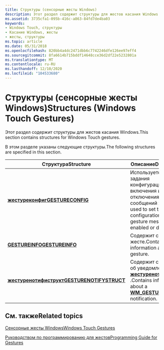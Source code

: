 ```yaml
---
title: Структуры (сенсорные жесты Windows)
description: Этот раздел содержит структуры для жестов касания Windows.
ms.assetid: 3735cfa1-095b-416c-a863-84fd7de4ba03
keywords:
- Windows Touch, структуры
- Касание Windows, жесты
- жесты, структуры
ms.topic: article
ms.date: 05/31/2018
ms.openlocfilehash: 820bb4a4dc2471dbb6c7742246dfe126ee97eff4
ms.sourcegitcommit: 8fa6614b715bddf14648cce36d2df22e5232801a
ms.translationtype: MT
ms.contentlocale: ru-RU
ms.lasthandoff: 12/10/2020
ms.locfileid: "104533680"
---
```

# <a name="structures-windows-touch-gestures"></a><span data-ttu-id="4b397-106">Структуры (сенсорные жесты Windows)</span><span class="sxs-lookup"><span data-stu-id="4b397-106">Structures (Windows Touch Gestures)</span></span>

<span data-ttu-id="4b397-107">Этот раздел содержит структуры для жестов касания Windows.</span><span class="sxs-lookup"><span data-stu-id="4b397-107">This section contains structures for Windows Touch gestures.</span></span>

<span data-ttu-id="4b397-108">В этом разделе указаны следующие структуры.</span><span class="sxs-lookup"><span data-stu-id="4b397-108">The following structures are specified in this section.</span></span>



| <span data-ttu-id="4b397-109">Структура</span><span class="sxs-lookup"><span data-stu-id="4b397-109">Structure</span></span>                                          | <span data-ttu-id="4b397-110">Описание</span><span class="sxs-lookup"><span data-stu-id="4b397-110">Description</span></span>                                                                              |
|----------------------------------------------------|------------------------------------------------------------------------------------------|
| [<span data-ttu-id="4b397-111">**жестуреконфиг**</span><span class="sxs-lookup"><span data-stu-id="4b397-111">**GESTURECONFIG**</span></span>](/windows/win32/api/winuser/ns-winuser-gestureconfig)             | <span data-ttu-id="4b397-112">Используется для задания конфигурации включения или отключения сообщений жестов.</span><span class="sxs-lookup"><span data-stu-id="4b397-112">Is used to set the configuration of which gesture messages are enabled or disabled.</span></span>      |
| [<span data-ttu-id="4b397-113">**GESTUREINFO**</span><span class="sxs-lookup"><span data-stu-id="4b397-113">**GESTUREINFO**</span></span>](/windows/win32/api/winuser/ns-winuser-gestureinfo)                 | <span data-ttu-id="4b397-114">Содержит сведения о жесте.</span><span class="sxs-lookup"><span data-stu-id="4b397-114">Contains information about a gesture.</span></span>                                                    |
| [<span data-ttu-id="4b397-115">**жестуренотифиструкт**</span><span class="sxs-lookup"><span data-stu-id="4b397-115">**GESTURENOTIFYSTRUCT**</span></span>](/windows/win32/api/winuser/ns-winuser-gesturenotifystruct) | <span data-ttu-id="4b397-116">Содержит сведения об уведомлении [**\_ жестуренотифи WM**](wm-gesturenotify.md) .</span><span class="sxs-lookup"><span data-stu-id="4b397-116">Contains information about a [**WM\_GESTURENOTIFY**](wm-gesturenotify.md) notification.</span></span> |



 

## <a name="related-topics"></a><span data-ttu-id="4b397-117">См. также</span><span class="sxs-lookup"><span data-stu-id="4b397-117">Related topics</span></span>

<dl> <dt>

[<span data-ttu-id="4b397-118">Сенсорные жесты Windows</span><span class="sxs-lookup"><span data-stu-id="4b397-118">Windows Touch Gestures</span></span>](multi-touch-gestures.md)
</dt> <dt>

[<span data-ttu-id="4b397-119">Руководством по программированию для жестов</span><span class="sxs-lookup"><span data-stu-id="4b397-119">Programming Guide for Gestures</span></span>](guide-multi-touch-gestures.md)
</dt> </dl>

 

 




